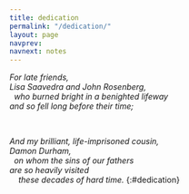 ```yaml
---
title: dedication
permalink: "/dedication/"
layout: page
navprev: 
navnext: notes
---
```

    
_For late friends,  
Lisa Saavedra and John Rosenberg,  
&nbsp; who burned bright in a benighted lifeway  
and so fell long before their time;_

&nbsp;

_And my brilliant, life-imprisoned cousin,  
Damon Durham,  
&nbsp; on whom the sins of our fathers  
are so heavily visited  
&nbsp; &nbsp; these decades of hard time._
{:#dedication}

